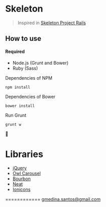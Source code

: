 # Skeleton

> Inspired in [Skeleton Project Rails](https://github.com/luizpicolo/skeleton-project-rails)

## How to use

#### Required
- Node.js (Grunt and Bower)
- Ruby (Sass)

Dependencies of NPM

```shell
npm install
```

Dependencies of Bower

```shell
bower install
```

Run Grunt

```shell
grunt w
```

:ship:


# Libraries

- [jQuery](https://jquery.com/)
- [Owl Carousel](http://owlgraphic.com/owlcarousel/)
- [Bourbon](http://bourbon.io/)
- [Neat](http://neat.bourbon.io/)
- [Ionicons](http://ionicons.com/)


============
gmedina.santos@gmail.com
